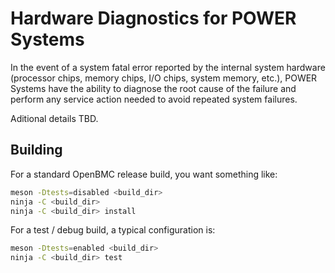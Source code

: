 # Hardware Diagnostics for POWER Systems

In the event of a system fatal error reported by the internal system hardware
(processor chips, memory chips, I/O chips, system memory, etc.), POWER Systems
have the ability to diagnose the root cause of the failure and perform any
service action needed to avoid repeated system failures.

Aditional details TBD.

## Building

For a standard OpenBMC release build, you want something like:

```sh
meson -Dtests=disabled <build_dir>
ninja -C <build_dir>
ninja -C <build_dir> install
```

For a test / debug build, a typical configuration is:

```sh
meson -Dtests=enabled <build_dir>
ninja -C <build_dir> test
```
